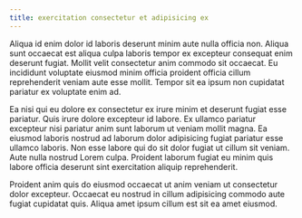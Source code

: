 ```yaml
---
title: exercitation consectetur et adipisicing ex
---
```


Aliqua id enim dolor id laboris deserunt minim aute nulla officia non. Aliqua sunt occaecat est aliqua culpa laboris tempor ex excepteur consequat enim deserunt fugiat. Mollit velit consectetur anim commodo sit occaecat. Eu incididunt voluptate eiusmod minim officia proident officia cillum reprehenderit veniam aute esse mollit. Tempor sit ea ipsum non cupidatat pariatur ex voluptate enim ad.

Ea nisi qui eu dolore ex consectetur ex irure minim et deserunt fugiat esse pariatur. Quis irure dolore excepteur id labore. Ex ullamco pariatur excepteur nisi pariatur anim sunt laborum ut veniam mollit magna. Ea eiusmod laboris nostrud ad laborum dolor adipisicing fugiat pariatur esse ullamco laboris. Non esse labore qui do sit dolor fugiat ut cillum sit veniam. Aute nulla nostrud Lorem culpa. Proident laborum fugiat eu minim quis labore officia deserunt sint exercitation aliquip reprehenderit.

Proident anim quis do eiusmod occaecat ut anim veniam ut consectetur dolor excepteur. Occaecat eu nostrud in cillum adipisicing commodo aute fugiat cupidatat quis. Aliqua amet ipsum cillum est sit ea amet eiusmod.